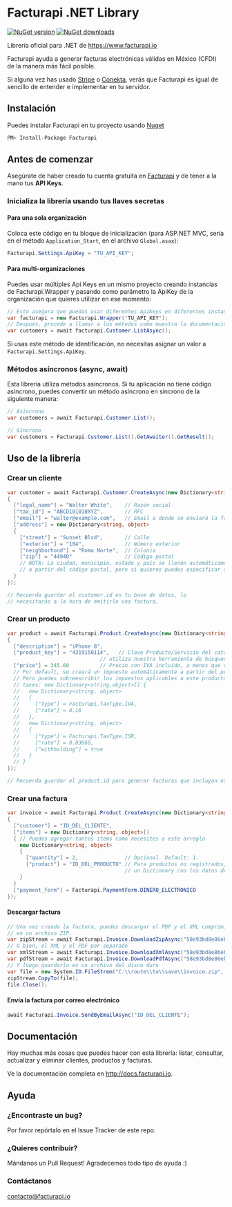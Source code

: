 Facturapi .NET Library
======================

[![NuGet version](https://badge.fury.io/nu/Facturapi.svg)](https://www.nuget.org/packages/Facturapi/)
[![NuGet downloads](https://img.shields.io/nuget/dt/Facturapi.svg)](https://www.nuget.org/packages/Facturapi/)

Librería oficial para .NET de https://www.facturapi.io

Facturapi ayuda a generar facturas electrónicas válidas en México (CFDI) de la manera más fácil posible.

Si alguna vez has usado [Stripe](https://stripe.com) o [Conekta](https://conekta.io), verás que Facturapi es igual de sencillo de entender e implementar en tu servidor.

## Instalación

Puedes instalar Facturapi en tu proyecto usando [Nuget](https://www.nuget.org/)

```bash
PM> Install-Package Facturapi
```

## Antes de comenzar

Asegúrate de haber creado tu cuenta gratuita en [Facturapi](https://www.facturapi.io) y de tener a la mano tus **API Keys**.

### Inicializa la librería usando tus llaves secretas

#### Para una sola organización

Coloca este código en tu bloque de inicialización (para ASP.NET MVC, sería en el método `Application_Start`, en el archivo `Global.asax`):

```csharp
Facturapi.Settings.ApiKey = "TU_API_KEY";
```

#### Para multi-organizaciones

Puedes usar múltiples Api Keys en un mismo proyecto creando instancias de Facturapi.Wrapper y pasando como parámetro la ApiKey de la organización que quieres utilizar en ese momento:

```csharp
// Esto asegura que puedas usar diferentes ApiKeys en diferentes instancias de Wrapper
var facturapi = new Facturapi.Wrapper('TU_API_KEY');
// Después, procede a llamar a los métodos como muestra la documentación, pero usando el objeto que acabas de crear.
var customers = await facturapi.Customer.ListAsync();
```

Si usas este método de identificación, no necesitas asignar un valor a `Facturapi.Settings.ApiKey`.

### Métodos asíncronos (async, await)

Esta librería utiliza métodos asíncronos. Si tu aplicación no tiene código asíncrono, puedes convertir un método asíncrono en síncrono de la siguiente manera:

```csharp
// Asíncrono
var customers = await Facturapi.Customer.List();

// Síncrono
var customers = Facturapi.Customer.List().GetAwaiter().GetResult();
```

## Uso de la librería

### Crear un cliente

```csharp
var customer = await Facturapi.Customer.CreateAsync(new Dictionary<string, object>
{
  ["legal_name"] = "Walter White",    // Razón social
  ["tax_id"] = "ABCD101010XYZ",       // RFC
  ["email"] = "walter@example.com",   // Email a donde se enviará la factura
  ["address"] = new Dictionary<string, object>
  {
    ["street"] = "Sunset Blvd",       // Calle
    ["exterior"] = "104",             // Número exterior
    ["neighborhood"] = "Roma Norte",  // Colonia
    ["zip"] = "44940"                 // Código postal
    // NOTA: La ciudad, municipio, estado y país se llenan automáticamente
    // a partir del código postal, pero si quieres puedes especificar sus valores.
  }
});

// Recuerda guardar el customer.id en tu base de datos, lo
// necesitarás a la hora de emitirle una factura.
```

### Crear un producto

```csharp
var product = await Facturapi.Product.CreateAsync(new Dictionary<string, object>
{
  ["description"] = "iPhone 8",
  ["product_key"] = "4319150114",   // Clave Producto/Servicio del catálogo del SAT. Para obtenerla más fácilmente
                              // utiliza nuestra herramienta de búsqueda de claves en tu dashboard.
  ["price"] = 345.60          // Precio con IVA incluído, a menos que se especifique lo contrario.
  // Por default, se creará un impuesto automáticamente a partir del precio, aplicando el IVA al 16%.
  // Pero puedes sobreescribir los impuestos aplicables a este producto especificando un arreglo de impuestos:
  // taxes: new Dictionary<string,object>[] {
  //   new Dictionary<string, object>
  //   {
  //     ["type"] = Facturapi.TaxType.IVA,
  //     ["rate"] = 0.16
  //   },
  //   new Dictionary<string, object>
  //   {
  //     ["type"] = Facturapi.TaxType.ISR,
  //     ["rate"] = 0.03666,
  //     ["withholding"] = true
  //   }
  // }
});

// Recuerda guardar el product.id para generar facturas que incluyan este producto.
```

### Crear una factura

```csharp
var invoice = await Facturapi.Product.CreateAsync(new Dictionary<string, object>
{
  ["customer"] = "ID_DEL_CLIENTE",
  ["items"] = new Dictionary<string, object>[]
  { // Puedes agregar tantos items como necesites a este arreglo
    new Dictionary<string, object>
    {
      ["quantity"] = 2,               // Opcional. Default: 1.
      ["product"] = "ID_DEL_PRODUCTO" // Para productos no registrados, puedes asignar
                                      // un Dictionary con los datos del producto
    }
  }
  ["payment_form"] = Facturapi.PaymentForm.DINERO_ELECTRONICO
});
```

#### Descargar factura

```csharp
// Una vez creada la factura, puedes descargar el PDF y el XML comprimidos
// en un archivo ZIP.
var zipStream = await Facturapi.Invoice.DownloadZipAsync("58e93bd8e86eb318b019743d");
// O bien, el XML y el PDF por separado
var xmlStream = await Facturapi.Invoice.DownloadXmlAsync("58e93bd8e86eb318b019743d");
var pdfStream = await Facturapi.Invoice.DownloadPdfAsync("58e93bd8e86eb318b019743d");
// Y luego guardarlo en un archivo del disco duro
var file = new System.IO.FileStrem("C:\\route\\to\\save\\invoice.zip", FileMode.Create);
zipStream.CopyTo(file);
file.Close();
```

#### Envía la factura por correo electrónico

```csharp
await Facturapi.Invoice.SendByEmailAsync("ID_DEL_CLIENTE");
```

## Documentación

Hay muchas más cosas que puedes hacer con esta librería: listar, consultar, actualizar y eliminar clientes, productos y facturas.

Ve la documentación completa en http://docs.facturapi.io.

## Ayuda

### ¿Encontraste un bug?

Por favor repórtalo en el Issue Tracker de este repo.

### ¿Quieres contribuir?

Mándanos un Pull Request! Agradecemos todo tipo de ayuda :)

### Contáctanos

contacto@facturapi.io